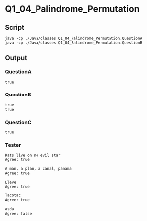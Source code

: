 # Q1_04_Palindrome_Permutation

## Script

```script
java -cp ./Java/classes Q1_04_Palindrome_Permutation.QuestionA
java -cp ./Java/classes Q1_04_Palindrome_Permutation.QuestionB
```

## Output

### QuestionA

```txt
true

```

### QuestionB

```txt
true
true

```

### QuestionC

```txt
true

```

### Tester

```txt
Rats live on no evil star
Agree: true

A man, a plan, a canal, panama
Agree: true

Lleve
Agree: true

Tacotac
Agree: true

asda
Agree: false

```
